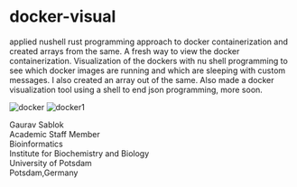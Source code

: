 # docker-visual
applied nushell rust programming approach to docker containerization and created arrays from the same. A fresh way to view the docker containerization. Visualization of the dockers with nu shell programming to see which docker images are running and which are sleeping with custom messages. I also created an array out of the same. Also made a docker visualization tool using a shell to end json programming, more soon. 

![docker](https://github.com/sablokgaurav/docker_containerization_arrays/blob/main/docker_image1.png)
![docker1](https://github.com/sablokgaurav/docker_containerization_arrays/blob/main/docker_image2.png)

Gaurav Sablok \
Academic Staff Member \
Bioinformatics \
Institute for Biochemistry and Biology \
University of Potsdam \
Potsdam,Germany 
